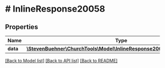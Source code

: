 # # InlineResponse20058

## Properties

Name | Type | Description | Notes
------------ | ------------- | ------------- | -------------
**data** | [**\StevenBuehner\ChurchTools\Model\InlineResponse20045DataCashDiscounts**](InlineResponse20045DataCashDiscounts.md) |  | [optional]

[[Back to Model list]](../../README.md#models) [[Back to API list]](../../README.md#endpoints) [[Back to README]](../../README.md)

